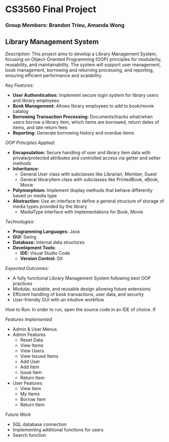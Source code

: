 # CS3560 Final Project
### Group Members: Brandon Trieu, Amanda Wong

## Library Management System

*Description*: This project aims to develop a Library Management System, focusing on Object-Oriented Programming (OOP) principles for modularity, reusability, and maintainability. The system will support user management, book management, borrowing and returning processing, and reporting, ensuring efficient performance and scalability.

*Key Features*: 
- **User Authentication:** Implement secure login system for library users and library employees
- **Book Management:** Allows library employees to add to book/movie catalog
- **Borrowing Transaction Processing:** Documents/tracks what/when users borrow a library item, which items are borrowed, return dates of items, and late return fees
- **Reporting:** Generate borrowing history and overdue items

*OOP Principles Applied:*
- **Encapsulation:** Secure handling of user and library item data with private/protected attributes and controlled access via getter and setter methods
- **Inheritance:** 
  - General User class with subclasses like Librarian, Member, Guest
  - General libraryItem class with subclasses like PrintedBook, eBook, Movie
- **Polymorphism:** Implement display methods that behave differently based on media type 
- **Abstraction:** Use an interface to define a general structure of storage of media types provided by the library 
  - MediaType interface with implementations for Book, Movie
 
*Technologies:*
- **Programming Languages:** Java
- **GUI:** Swing
- **Database:** Internal data structures
- **Development Tools:**
  - **IDE:** Visual Studio Code
  - **Version Control:** Git
 
*Expected Outcomes:*
- A fully functional Library Management System following best OOP practices
- Modular, scalable, and reusable design allowing future extensions
- Efficient handling of book transactions, user data, and security
- User-friendly GUI with an intuitive workflow

*How to Run*: In order to run, open the source code in an IDE of choice. If  

*Features Implemented*
- Admin & User Menus
- Admin Features
  - Reset Data
  - View Items
  - View Users
  - View Issued Items
  - Add User
  - Add Item
  - Issue Item
  - Return Item  
- User Features
  - View Item
  - My Items
  - Borrow Item
  - Return Item 

*Future Work* 
- SQL database connection
- Implementing additional functions for users
- Search function 






